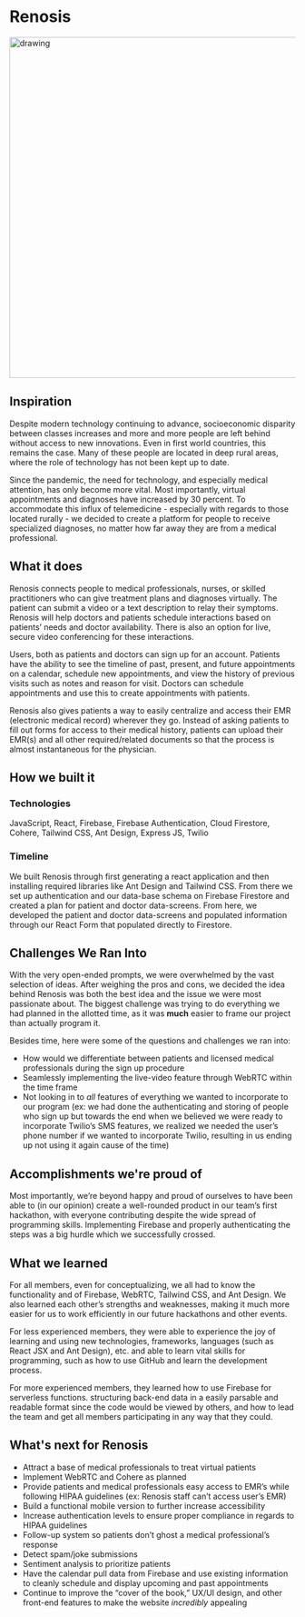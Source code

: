 # Renosis

<img src="https://d112y698adiu2z.cloudfront.net/photos/production/software_photos/002/307/157/datas/gallery.jpg" alt="drawing" width="600"/>

## Inspiration

Despite modern technology continuing to advance, socioeconomic disparity between classes increases and more and more people are left behind without access to new innovations. Even in first world countries, this remains the case. Many of these people are located in deep rural areas, where the role of technology has not been kept up to date.

Since the pandemic, the need for technology, and especially medical attention, has only become more vital. Most importantly, virtual appointments and diagnoses have increased by 30 percent. To accommodate this influx of telemedicine - especially with regards to those located rurally - we decided to create a platform for people to receive specialized diagnoses, no matter how far away they are from a medical professional.

## What it does

Renosis connects people to medical professionals, nurses, or skilled practitioners who can give treatment plans and diagnoses virtually. The patient can submit a video or a text description to relay their symptoms. Renosis will help doctors and patients schedule interactions based on patients’ needs and doctor availability. There is also an option for live, secure video conferencing for these interactions.

Users, both as patients and doctors can sign up for an account. Patients have the ability to see the timeline of past, present, and future appointments on a calendar, schedule new appointments, and view the history of previous visits such as notes and reason for visit. Doctors can schedule appointments and use this to create appointments with patients.

Renosis also gives patients a way to easily centralize and access their EMR (electronic medical record) wherever they go. Instead of asking patients to fill out forms for access to their medical history, patients can upload their EMR(s) and all other required/related documents so that the process is almost instantaneous for the physician.

## How we built it

### Technologies

JavaScript, React, Firebase, Firebase Authentication, Cloud Firestore, Cohere, Tailwind CSS, Ant Design, Express JS, Twilio

### Timeline

We built Renosis through first generating a react application and then installing required libraries like Ant Design and Tailwind CSS. From there we set up authentication and our data-base schema on Firebase Firestore and created a plan for patient and doctor data-screens. From here, we developed the patient and doctor data-screens and populated information through our React Form that populated directly to Firestore.

## Challenges We Ran Into

With the very open-ended prompts, we were overwhelmed by the vast selection of ideas. After weighing the pros and cons, we decided the idea behind Renosis was both the best idea and the issue we were most passionate about. The biggest challenge was trying to do everything we had planned in the allotted time, as it was **much** easier to frame our project than actually program it.

Besides time, here were some of the questions and challenges we ran into:

-   How would we differentiate between patients and licensed medical professionals during the sign up procedure
-   Seamlessly implementing the live-video feature through WebRTC within the time frame
-   Not looking in to _all_ features of everything we wanted to incorporate to our program (ex: we had done the authenticating and storing of people who sign up but towards the end when we believed we were ready to incorporate Twilio’s SMS features, we realized we needed the user’s phone number if we wanted to incorporate Twilio, resulting in us ending up not using it again cause of the time)

## Accomplishments we're proud of

Most importantly, we’re beyond happy and proud of ourselves to have been able to (in our opinion) create a well-rounded product in our team’s first hackathon, with everyone contributing despite the wide spread of programming skills. Implementing Firebase and properly authenticating the steps was a big hurdle which we successfully crossed.

## What we learned

For all members, even for conceptualizing, we all had to know the functionality and of Firebase, WebRTC, Tailwind CSS, and Ant Design. We also learned each other’s strengths and weaknesses, making it much more easier for us to work efficiently in our future hackathons and other events.

For less experienced members, they were able to experience the joy of learning and using new technologies, frameworks, languages (such as React JSX and Ant Design), etc. and able to learn vital skills for programming, such as how to use GitHub and learn the development process.

For more experienced members, they learned how to use Firebase for serverless functions. structuring back-end data in a easily parsable and readable format since the code would be viewed by others, and how to lead the team and get all members participating in any way that they could.

## What's next for Renosis

-   Attract a base of medical professionals to treat virtual patients
-   Implement WebRTC and Cohere as planned
-   Provide patients and medical professionals easy access to EMR’s while following HIPAA guidelines (ex: Renosis staff can’t access user’s EMR)
-   Build a functional mobile version to further increase accessibility
-   Increase authentication levels to ensure proper compliance in regards to HIPAA guidelines
-   Follow-up system so patients don’t ghost a medical professional’s response
-   Detect spam/joke submissions
-   Sentiment analysis to prioritize patients
-   Have the calendar pull data from Firebase and use existing information to cleanly schedule and display upcoming and past appointments
-   Continue to improve the “cover of the book,” UX/UI design, and other front-end features to make the website _incredibly_ appealing
